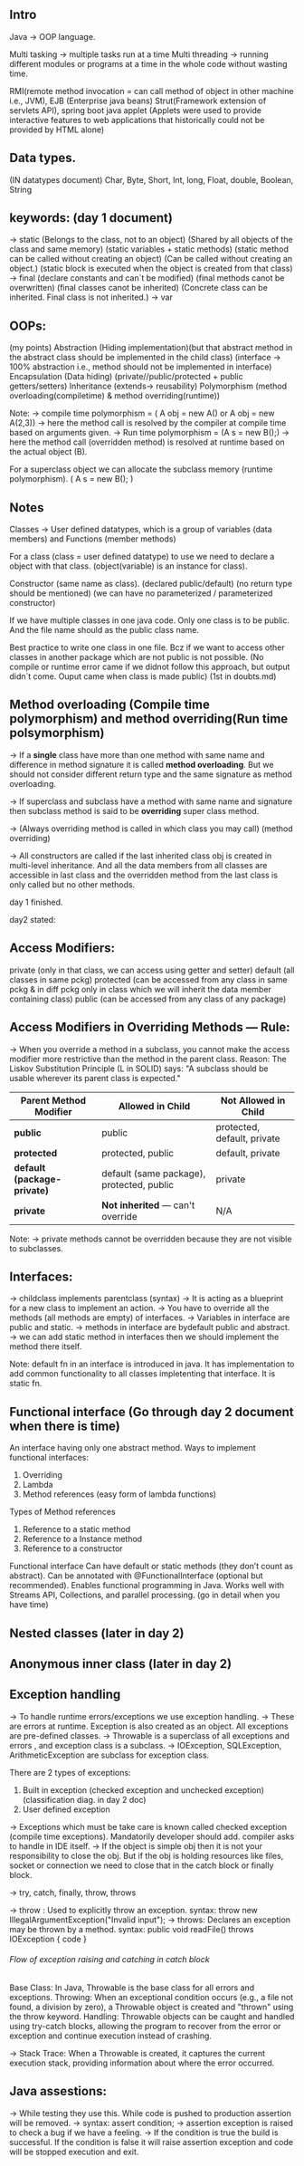 ## Intro
Java -> OOP language.

Multi tasking -> multiple tasks run at a time
Multi threading -> running different modules or programs at a time in the whole code without wasting time.

RMI(remote method invocation = can call method of object in other machine i.e., JVM), EJB (Enterprise java beans)
Strut(Framework extension of servlets API), spring boot 
java applet (Applets were used to provide interactive features to web applications that historically could not be provided by HTML alone)

## Data types.
(IN datatypes document)
Char, Byte, Short, Int, long, Float, double, Boolean, String

## keywords: (day 1 document)
-> static (Belongs to the class, not to an object) (Shared by all objects of the class and same memory) (static variables + static methods) (static method can be called without creating an object) (Can be called without creating an object.) (static block is executed when the object is created from that class)
-> final (declare constants and can`t be modified) (final methods canot be overwritten) (final classes canot be inherited) (Concrete class can be inherited. Final class is not inherited.)
-> var


## OOPs:
(my points)
Abstraction (Hiding implementation)(but that abstract method in the abstract class should be implemented in the child class) (interface -> 100% abstraction i.e., method should not be implemented in interface)
Encapsulation (Data hiding) (private//public/protected + public getters/setters)
Inheritance (extends-> reusability) 
Polymorphism (method overloading(compiletime) & method overriding(runtime))

Note: 
-> compile time polymorphism = ( A obj = new A()   or   A obj = new A(2,3)) -> here the method call is resolved by the compiler at compile time based on arguments given.
-> Run time polymorphism = (A s = new B();) -> here the method call (overridden method) is resolved at runtime based on the actual object (B).

For a superclass object we can allocate the subclass memory (runtime polymorphism). ( A s = new B(); )


## Notes

Classes -> User defined datatypes, which is a group of variables (data members) and Functions (member methods)

For a class (class = user defined datatype) to use we need to declare a object with that class. (object(variable) is an instance for class).

Constructor (same name as class). (declared public/default) (no return type should be mentioned) (we can have no parameterized / parameterized constructor)

If we have multiple classes in one java code. Only one class is to be public. And the file name should as the public class name. 

Best practice to write one class in one file. Bcz if we want to access other classes in another package which are not public is not possible. (No compile or runtime error came if we didnot follow this approach, but output didn`t come. Ouput came when class is made public) (1st in doubts.md)

## Method overloading (Compile time polymorphism) and method overriding(Run time polsymorphism)
-> If a **single** class have more than one method with same name and difference in method signature it is called **method overloading**. But we should not consider different return type and the same signature as method overloading.

-> If superclass and subclass have a method with same name and signature then subclass method is said to be **overriding** super class method.

-> (Always overriding method is called in which class you may call) (method overriding)

-> All constructors are called if the last inherited class obj is created in multi-level inheritance. And all the data members from all classes are accessible in last class and the overridden method from the last class is only called but no other methods. 


day 1 finished.

day2 stated:

## Access Modifiers:
private (only in that class, we can access using getter and setter)
default (all classes in same pckg)
protected (can be accessed from any class in same pckg & in diff pckg only in class which we will inherit the data member containing class)
public (can be accessed from any class of any package)

## Access Modifiers in Overriding Methods — Rule:

-> When you override a method in a subclass, you cannot make the access modifier more restrictive than the method in the parent class.
Reason:
The Liskov Substitution Principle (L in SOLID) says:
"A subclass should be usable wherever its parent class is expected."

| Parent Method Modifier        | Allowed in Child                          | Not Allowed in Child        |
| ----------------------------- | ----------------------------------------- | --------------------------- |
| **public**                    | public                                    | protected, default, private |
| **protected**                 | protected, public                         | default, private            |
| **default (package-private)** | default (same package), protected, public | private                     |
| **private**                   | **Not inherited** — can't override        | N/A                         |

Note: 
-> private methods cannot be overridden because they are not visible to subclasses.

## Interfaces:
-> childclass implements parentclass (syntax)
-> It is acting as a blueprint for a new class to implement an action.
-> You have to override all the methods (all methods are empty) of interfaces.
-> Variables in interface are public and static.
-> methods in interface are bydefault public and abstract.
-> we can add static method in interfaces then we should implement the method there itself.

Note: default fn in an interface is introduced in java. It has implementation to add common functionality to all classes impletenting that interface. It is static fn.

## Functional interface (Go through day 2 document when there is time)

An interface having only one abstract method. Ways to implement functional interfaces:
1. Overriding
2. Lambda
3. Method references (easy form of lambda functions)

Types of Method references
1. Reference to a static method
2. Reference to a Instance method
3. Reference to a constructor

Functional interface Can have default or static methods (they don’t count as abstract).
Can be annotated with @FunctionalInterface (optional but recommended).
Enables functional programming in Java.
Works well with Streams API, Collections, and parallel processing. (go in detail when you have time)

## Nested classes (later in day 2)

## Anonymous inner class (later in day 2)

## Exception handling

-> To handle runtime errors/exceptions we use exception handling.
-> These are errors at runtime. Exception is also created as an object. All exceptions are pre-defined classes. 
-> Throwable is a superclass of all exceptions and errors ,    and exception class is a subclass. 
-> IOException, SQLException, ArithmeticException are subclass for exception class.

There are 2 types of exceptions:
1. Built in exception (checked exception and unchecked exception) (classification diag. in day 2 doc)
2. User defined exception

-> Exceptions which must be take care is known called checked exception (compile time exceptions). Mandatorily developer should add. compiler asks to handle in IDE itself.
-> If the object is simple obj then it is not your responsibility to close the obj. But if the obj is holding resources like files, socket or connection we need to close that in the catch block or finally block.

-> try, catch, finally, throw, throws

-> throw : Used to explicitly throw an exception. syntax: throw new IllegalArgumentException("Invalid input");
-> throws: Declares an exception may be thrown by a method. syntax: public void readFile() throws IOException { code }


###### Flow of exception raising and catching in catch block
Base Class: In Java, Throwable is the base class for all errors and exceptions. 
Throwing: When an exceptional condition occurs (e.g., a file not found, a division by zero), a Throwable object is created and "thrown" using the throw keyword. 
Handling: Throwable objects can be caught and handled using try-catch blocks, allowing the program to recover from the error or exception and continue execution instead of crashing. 

-> Stack Trace: When a Throwable is created, it captures the current execution stack, providing information about where the error occurred.

## Java assestions:

-> While testing they use this. While code is pushed to production assertion will be removed.
-> syntax: assert condition;
-> assertion exception is raised to check a bug if we have a feeling.
-> If the condition is true the build is successful. If the condition is false it will raise assertion exception and code will be stopped execution and exit.